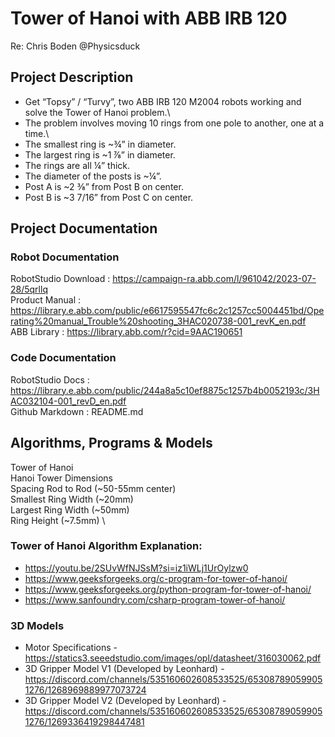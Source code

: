 # Tower of Hanoi with ABB IRB 120
Re: Chris Boden @Physicsduck


## Project Description
- Get “Topsy” / “Turvy”, two ABB IRB 120 M2004 robots working and solve the Tower of Hanoi problem.\
- The problem involves moving 10 rings from one pole to another, one at a time.\
- The smallest ring is ~¾” in diameter. 
- The largest ring is ~1 ⅞”  in diameter. 
- The rings are all ¼” thick.
- The diameter of the posts is ~¼”. 
- Post A is ~2 ⅜” from Post B on center. 
- Post B is ~3 7/16” from Post C on center. 

## Project Documentation
### Robot Documentation
RobotStudio Download : https://campaign-ra.abb.com/l/961042/2023-07-28/5qrllq \
Product Manual : https://library.e.abb.com/public/e6617595547fc6c2c1257cc5004451bd/Operating%20manual_Trouble%20shooting_3HAC020738-001_revK_en.pdf 
ABB Library : https://library.abb.com/r?cid=9AAC190651
### Code Documentation
RobotStudio Docs : https://library.e.abb.com/public/244a8a5c10ef8875c1257b4b0052193c/3HAC032104-001_revD_en.pdf \
Github Markdown : README.md


## Algorithms, Programs & Models
Tower of Hanoi \
Hanoi Tower Dimensions \
Spacing Rod to Rod (~50-55mm center) \
Smallest Ring Width (~20mm) \
Largest Ring Width (~50mm) \
Ring Height (~7.5mm) \

### Tower of Hanoi Algorithm Explanation:
- https://youtu.be/2SUvWfNJSsM?si=iz1iWLj1UrOylzw0 
- https://www.geeksforgeeks.org/c-program-for-tower-of-hanoi/ 
- https://www.geeksforgeeks.org/python-program-for-tower-of-hanoi/
- https://www.sanfoundry.com/csharp-program-tower-of-hanoi/ 

### 3D Models
- Motor Specifications - https://statics3.seeedstudio.com/images/opl/datasheet/316030062.pdf 
- 3D Gripper Model V1 (Developed by Leonhard)  - https://discord.com/channels/535160602608533525/653087890599051276/1268969889977073724 
- 3D Gripper Model V2 (Developed by Leonhard)  - https://discord.com/channels/535160602608533525/653087890599051276/1269336419298447481 
